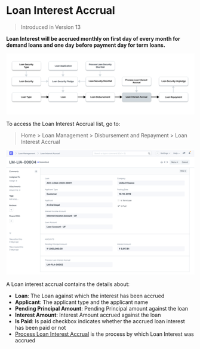 
# Loan Interest Accrual



> Introduced in Version 13


**Loan Interest will be accrued monthly on first day of every month for demand loans and one day before payment day for term loans.**


![Loan Interest Accrual](/files/loan-interest-accrual-flow.png)


To access the Loan Interest Accrual list, go to:
> Home > Loan Management > Disbursement and Repayment > Loan Interest Accrual


![Loan Interest Accrual](/files/loan-interest-accrual.png)


A Loan interest accrual contains the details about:


* **Loan**: The Loan against which the interest has been accrued
* **Applicant**: The applicant type and the applicant name
* **Pending Principal Amount**: Pending Principal amount against the loan
* **Interest Amount**: Interest Amount accrued against the loan
* **Is Paid**: Is paid checkbox indicates whether the accrued loan interest has been paid or not
* [Process Loan Interest Accrual](/docs/en/loan-management/process-loan-interest-accrual) is the process by which Loan Interest was accrued




